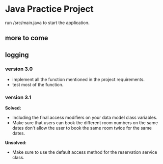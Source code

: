 # Java Practice Project

run /src/main.java to start the application.

## more to come

## logging

### version 3.0
- implement all the function mentioned in the project requirements.
- test most of the function.

### version 3.1
**Solved:**
- Including the final access modifiers on your data model class variables.
- Make sure that users can book the different room numbers on the same dates don't allow the user to book the same room twice for the same dates.

**Unsolved:**
- Make sure to use the default access method for the reservation service class.